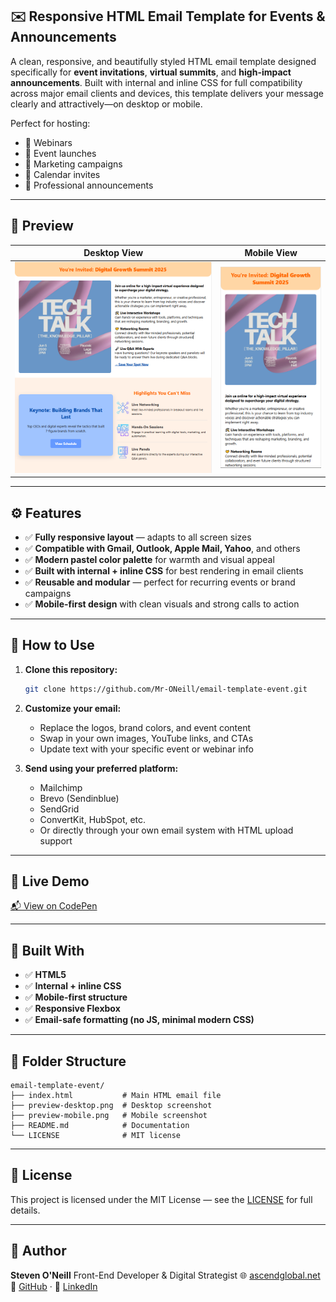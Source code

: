 ## ✉️ Responsive HTML Email Template for Events & Announcements

A clean, responsive, and beautifully styled HTML email template designed specifically for **event invitations**, **virtual summits**, and **high-impact announcements**. Built with internal and inline CSS for full compatibility across major email clients and devices, this template delivers your message clearly and attractively—on desktop or mobile.

Perfect for hosting:

* 🎤 Webinars
* 📣 Event launches
* 📧 Marketing campaigns
* 📅 Calendar invites
* 💼 Professional announcements

---

## 📸 Preview

| Desktop View                            | Mobile View                           |
| --------------------------------------- | ------------------------------------- |
| ![Desktop Preview](preview-desktop.png) | ![Mobile Preview](preview-mobile.png) |

---

## ⚙️ Features

* ✅ **Fully responsive layout** — adapts to all screen sizes
* ✅ **Compatible with Gmail, Outlook, Apple Mail, Yahoo**, and others
* ✅ **Modern pastel color palette** for warmth and visual appeal
* ✅ **Built with internal + inline CSS** for best rendering in email clients
* ✅ **Reusable and modular** — perfect for recurring events or brand campaigns
* ✅ **Mobile-first design** with clean visuals and strong calls to action

---

## 🚀 How to Use

1. **Clone this repository:**

   ```bash
   git clone https://github.com/Mr-ONeill/email-template-event.git
   ```

2. **Customize your email:**

   * Replace the logos, brand colors, and event content
   * Swap in your own images, YouTube links, and CTAs
   * Update text with your specific event or webinar info

3. **Send using your preferred platform:**

   * Mailchimp
   * Brevo (Sendinblue)
   * SendGrid
   * ConvertKit, HubSpot, etc.
   * Or directly through your own email system with HTML upload support

---

## 🔗 Live Demo

[📬 View on CodePen](https://codepen.io/mr-oneill/pen/ogXrZyB)

---

## 🧰 Built With

* ✅ **HTML5**
* ✅ **Internal + inline CSS**
* ✅ **Mobile-first structure**
* ✅ **Responsive Flexbox**
* ✅ **Email-safe formatting (no JS, minimal modern CSS)**

---

## 📂 Folder Structure

```
email-template-event/
├── index.html           # Main HTML email file
├── preview-desktop.png  # Desktop screenshot
├── preview-mobile.png   # Mobile screenshot
├── README.md            # Documentation
└── LICENSE              # MIT license
```

---

## 📄 License

This project is licensed under the MIT License — see the [LICENSE](https://github.com/Mr-ONeill/email-template-event/blob/main/LICENSE) for full details.

---

## 👤 Author

**Steven O'Neill**
Front-End Developer & Digital Strategist
🌐 [ascendglobal.net](https://ascendglobal.net/)
🔗 [GitHub](https://github.com/Mr-ONeill/) · 💼 [LinkedIn](https://www.linkedin.com/in/steven-oneill-/)
